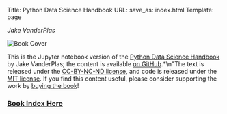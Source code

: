 Title: Python Data Science Handbook
URL:
save_as: index.html
Template: page

*Jake VanderPlas*

<p><img src="/PythonDataScienceHandbook/figures/PDSH-cover.png" alt="Book Cover"></p>

This is the Jupyter notebook version of the [Python Data Science Handbook](http://shop.oreilly.com/product/0636920034919.do) by Jake VanderPlas; the content is available [on GitHub](https://github.com/jakevdp/PythonDataScienceHandbook).*\n"The text is released under the [CC-BY-NC-ND license](https://creativecommons.org/licenses/by-nc-nd/3.0/us/legalcode), and code is released under the [MIT license](https://opensource.org/licenses/MIT). If you find this content useful, please consider supporting the work by [buying the book](http://shop.oreilly.com/product/0636920034919.do)!

### [Book Index Here](pages/index.html)